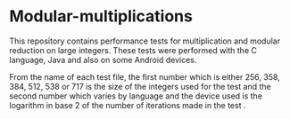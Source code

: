 # Modular-multiplications
This repository contains performance tests for multiplication and modular reduction on large integers.
These tests were performed with the C language, Java and also on some Android devices.

From the name of each test file, the first number which is either 256, 358, 384, 512, 538 or 717 is the size of the integers used for the test and the second number which varies by language and the device used is the logarithm in base 2 of the number of iterations made in  the test .
